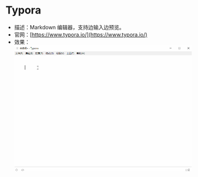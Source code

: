 # Typora

- 描述：Markdown 编辑器，支持边输入边预览。
- 官网：[https://www.typora.io/](https://www.typora.io/)
- 效果：![Typora](https://raw.githubusercontent.com/lcfu1/Image/master/Use/Typora.gif)
